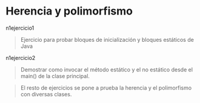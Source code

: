 
# Herencia y polimorfismo

n1ejercicio1

> Ejercicio para probar bloques de inicialización y bloques estáticos de Java

n1ejercicio2

> Demostrar como invocar el método estático y el no estático desde el main() de la clase principal. 

> El resto de ejercicios se pone a prueba la herencia y el polimorfismo con diversas clases. 
